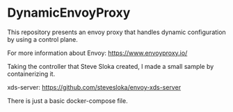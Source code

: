# DynamicEnvoyProxy

This repository presents an envoy proxy that handles dynamic configuration by using a control plane. 

For more information about Envoy: https://www.envoyproxy.io/

Taking the controller that Steve Sloka created, I made a small sample by containerizing it.

xds-server: https://github.com/stevesloka/envoy-xds-server

There is just a basic docker-compose file.

